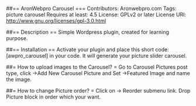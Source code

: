 ##== AronWebpro Carousel === Contributors: Aronwebpro.com Tags: picture carousel Requires at least: 4.5 License: GPLv2 or later License URI: http://www.gnu.org/licenses/gpl-3.0.html

##== Description == Simple Wordpress plugin, created for learning purpose.

##== Installation == Activate your plugin and place this short code: [awpro_carousel] in your code. It will generate your picture slider carousel.

##= How to upload images to the Carousel? = Go to Carousel Pictures post type, click ->Add New Carousel Picture and Set ->Featured Image and name the image.

##= How to change Picture order? = Click on -> Reorder submenu link. Drop Picture block in order which your want.
